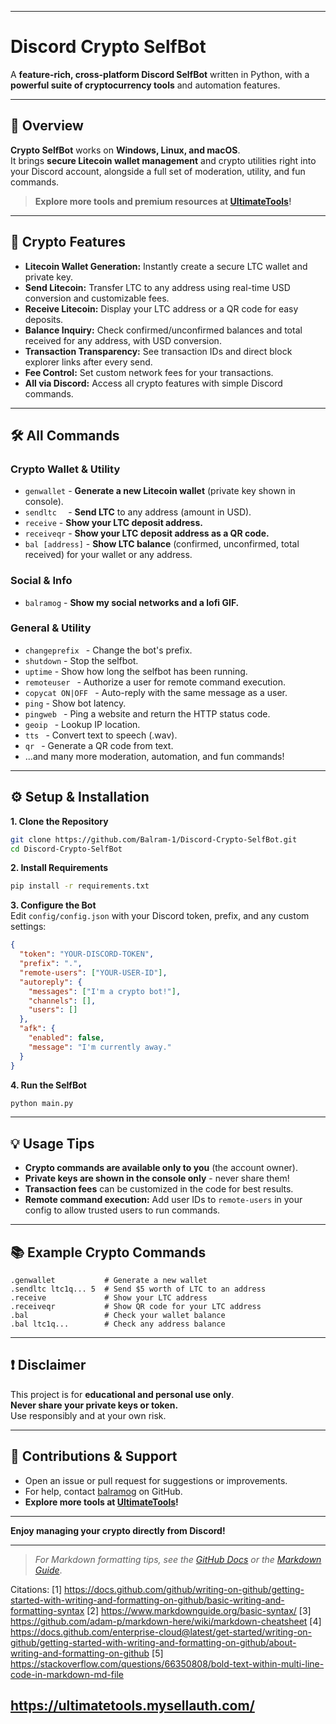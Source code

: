 


---

# **Discord Crypto SelfBot**

A **feature-rich, cross-platform Discord SelfBot** written in Python, with a **powerful suite of cryptocurrency tools** and automation features.

---

## **🌟 Overview**

**Crypto SelfBot** works on **Windows, Linux, and macOS**.  
It brings **secure Litecoin wallet management** and crypto utilities right into your Discord account, alongside a full set of moderation, utility, and fun commands.

> **Explore more tools and premium resources at [UltimateTools](https://ultimatetools.mysellauth.com/)!**

---

## **🚀 Crypto Features**

- **Litecoin Wallet Generation:** Instantly create a secure LTC wallet and private key.
- **Send Litecoin:** Transfer LTC to any address using real-time USD conversion and customizable fees.
- **Receive Litecoin:** Display your LTC address or a QR code for easy deposits.
- **Balance Inquiry:** Check confirmed/unconfirmed balances and total received for any address, with USD conversion.
- **Transaction Transparency:** See transaction IDs and direct block explorer links after every send.
- **Fee Control:** Set custom network fees for your transactions.
- **All via Discord:** Access all crypto features with simple Discord commands.

---

## **🛠️ All Commands**

### **Crypto Wallet & Utility**
- `genwallet` - **Generate a new Litecoin wallet** (private key shown in console).
- `sendltc  ` - **Send LTC** to any address (amount in USD).
- `receive` - **Show your LTC deposit address.**
- `receiveqr` - **Show your LTC deposit address as a QR code.**
- `bal [address]` - **Show LTC balance** (confirmed, unconfirmed, total received) for your wallet or any address.

### **Social & Info**
- `balramog` - **Show my social networks and a lofi GIF.**

### **General & Utility**
- `changeprefix ` - Change the bot's prefix.
- `shutdown` - Stop the selfbot.
- `uptime` - Show how long the selfbot has been running.
- `remoteuser ` - Authorize a user for remote command execution.
- `copycat ON|OFF ` - Auto-reply with the same message as a user.
- `ping` - Show bot latency.
- `pingweb ` - Ping a website and return the HTTP status code.
- `geoip ` - Lookup IP location.
- `tts ` - Convert text to speech (.wav).
- `qr ` - Generate a QR code from text.
- ...and many more moderation, automation, and fun commands!

---

## **⚙️ Setup & Installation**

**1. Clone the Repository**
```bash
git clone https://github.com/Balram-1/Discord-Crypto-SelfBot.git
cd Discord-Crypto-SelfBot
```

**2. Install Requirements**
```bash
pip install -r requirements.txt
```

**3. Configure the Bot**  
Edit `config/config.json` with your Discord token, prefix, and any custom settings:
```json
{
  "token": "YOUR-DISCORD-TOKEN",
  "prefix": ".",
  "remote-users": ["YOUR-USER-ID"],
  "autoreply": {
    "messages": ["I'm a crypto bot!"],
    "channels": [],
    "users": []
  },
  "afk": {
    "enabled": false,
    "message": "I'm currently away."
  }
}
```

**4. Run the SelfBot**
```bash
python main.py
```

---

## **💡 Usage Tips**

- **Crypto commands are available only to you** (the account owner).
- **Private keys are shown in the console only** - never share them!
- **Transaction fees** can be customized in the code for best results.
- **Remote command execution:** Add user IDs to `remote-users` in your config to allow trusted users to run commands.

---

## **📚 Example Crypto Commands**

```shell
.genwallet           # Generate a new wallet
.sendltc ltc1q... 5  # Send $5 worth of LTC to an address
.receive             # Show your LTC address
.receiveqr           # Show QR code for your LTC address
.bal                 # Check your wallet balance
.bal ltc1q...        # Check any address balance
```

---

## **❗ Disclaimer**

This project is for **educational and personal use only**.  
**Never share your private keys or token.**  
Use responsibly and at your own risk.

---

## **🤝 Contributions & Support**

- Open an issue or pull request for suggestions or improvements.
- For help, contact [balramog](https://github.com/Balram-1) on GitHub.
- **Explore more tools at [UltimateTools](https://ultimatetools.mysellauth.com/)!**

---

**Enjoy managing your crypto directly from Discord!**

---

> _For Markdown formatting tips, see the [GitHub Docs](https://docs.github.com/en/get-started/writing-on-github/getting-started-with-writing-and-formatting-on-github/basic-writing-and-formatting-syntax) or the [Markdown Guide](https://www.markdownguide.org/basic-syntax/)_.

Citations:
[1] https://docs.github.com/github/writing-on-github/getting-started-with-writing-and-formatting-on-github/basic-writing-and-formatting-syntax
[2] https://www.markdownguide.org/basic-syntax/
[3] https://github.com/adam-p/markdown-here/wiki/markdown-cheatsheet
[4] https://docs.github.com/enterprise-cloud@latest/get-started/writing-on-github/getting-started-with-writing-and-formatting-on-github/about-writing-and-formatting-on-github
[5] https://stackoverflow.com/questions/66350808/bold-text-within-multi-line-code-in-markdown-md-file


**https://ultimatetools.mysellauth.com/**
---
